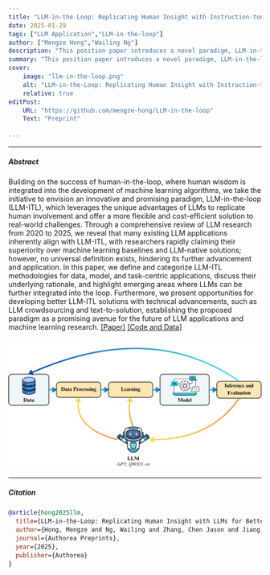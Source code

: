 ```yaml
---
title: "LLM-in-the-Loop: Replicating Human Insight with Instruction-tuned LLMs" 
date: 2025-01-29
tags: ["LLM Application","LLM-in-the-loop"]
author: ["Mengze Hong","Wailing Ng"]
description: "This position paper introduces a novel paradigm, LLM-in-the-loop, providing the first formal definition, various motivations, techniques, and application scenarios to support future advancements and exploration." 
summary: "This position paper introduces a novel paradigm, LLM-in-the-loop, providing the first formal definition, various motivations, techniques, and application scenarios to support future advancements and exploration." 
cover:
    image: "llm-in-the-loop.png"
    alt: "LLM-in-the-Loop: Replicating Human Insight with Instruction-tuned LLMs"
    relative: true
editPost:
    URL: "https://github.com/mengze-hong/LLM-in-the-loop"
    Text: "Preprint"

---
```

---

##### Abstract

Building on the success of human-in-the-loop, where human wisdom is integrated into the development of machine learning algorithms, we take the initiative to envision an innovative and promising paradigm, LLM-in-the-loop (LLM-ITL), which leverages the unique advantages of LLMs to replicate human involvement and offer a more flexible and cost-efficient solution to real-world challenges. Through a comprehensive review of LLM research from 2020 to 2025, we reveal that many existing LLM applications inherently align with LLM-ITL, with researchers rapidly claiming their superiority over machine learning baselines and LLM-native solutions; however, no universal definition exists, hindering its further advancement and application. In this paper, we define and categorize LLM-ITL methodologies for data, model, and task-centric applications, discuss their underlying rationale, and highlight emerging areas where LLMs can be further integrated into the loop. Furthermore, we present opportunities for developing better LLM-ITL solutions with technical advancements, such as LLM crowdsourcing and text-to-solution, establishing the proposed paradigm as a promising avenue for the future of LLM applications and machine learning research. [[Paper]](llm-itl.pdf) [[Code and Data]](https://github.com/mengze-hong/LLM-in-the-loop)

![LLM-in-the-loop Framework](itl-process.png)

---

##### Citation

```bibtex
@article{hong2025llm,
  title={LLM-in-the-Loop: Replicating Human Insight with LLMs for Better Machine Learning Applications},
  author={Hong, Mengze and Ng, Wailing and Zhang, Chen Jason and Jiang, Di},
  journal={Authorea Preprints},
  year={2025},
  publisher={Authorea}
}
```